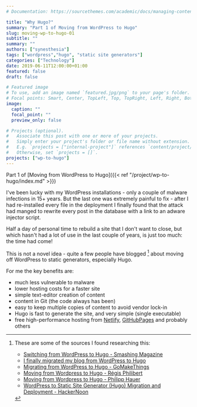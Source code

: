 ```yaml
---
# Documentation: https://sourcethemes.com/academic/docs/managing-content/

title: "Why Hugo?"
summary: "Part 1 of Moving from WordPress to Hugo"
slug: moving-wp-to-hugo-01
subtitle: ""
summary: ""
authors: ["synesthesia"]
tags: ["wordpress","hugo", "static site generators"]
categories: ["Technology"]
date: 2019-06-11T12:00:00+01:00
featured: false
draft: false

# Featured image
# To use, add an image named `featured.jpg/png` to your page's folder.
# Focal points: Smart, Center, TopLeft, Top, TopRight, Left, Right, BottomLeft, Bottom, BottomRight.
image:
  caption: ""
  focal_point: ""
  preview_only: false

# Projects (optional).
#   Associate this post with one or more of your projects.
#   Simply enter your project's folder or file name without extension.
#   E.g. `projects = ["internal-project"]` references `content/project/deep-learning/index.md`.
#   Otherwise, set `projects = []`.
projects: ["wp-to-hugo"]
---
```

Part 1 of [Moving from WordPress to Hugo]({{< ref "/project/wp-to-hugo/index.md" >}})
<!--more-->
I've been lucky with my WordPress installations - only a couple of malware infections in 15+ years. But the last one was extremely painful to fix - after I had re-installed every file in the deployment I finally found that the attack had manged to rewrite every post in the database with a link to an adware injector script.

Half a day of personal time to rebuild a site that I don't want to close, but which hasn't had a lot of use in the last couple of years, is just too much: the time had come!

This is not a novel idea - quite a few people have blogged [^1] about moving off WordPress to static generators, especially Hugo.  

For me the key benefits are:

* much less vulnerable to malware
* lower hosting costs for a faster site
* simple text-editor creation of content
* content in Git (the code always has been)
* easy to keep multiple copies of content to avoid vendor lock-in
* Hugo is fast to generate the site, and very simple (single executable)
* free high-performance hosting from [Netlify](https://www.netlify.com/), [GitHubPages](https://pages.github.com/) and probably others

[^1]: These are some of the sources I found researching this:
    
    * [Switching from WordPress to Hugo - Smashing Magazine](https://www.smashingmagazine.com/2019/05/switch-wordpress-hugo/)
    * [I finally migrated my blog from WordPress to Hugo](https://julienrenaux.fr/2019/02/14/from-wordpress-to-hugo/)
    * [Migrating from WordPress to Hugo - GoMakeThings](https://gomakethings.com/migrating-from-wordpress-to-hugo/)
    * [Moving from Wordpress to Hugo - R&eacute;gis Philibert](https://regisphilibert.com/blog/2019/01/from-wordpress-to-hugo-a-mindset-transition/)
    * [Moving from Wordpress to Hugo - Philipp Hauer](https://phauer.com/2017/moving-wordpress-hugo/)
    * [WordPress to Static Site Generator (Hugo) Migration and Deployment - HackerNoon](https://hackernoon.com/wordpress-to-static-site-generator-hugo-migration-and-deployment-788a69b93e66)



